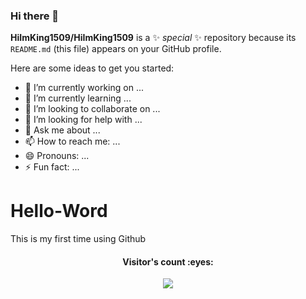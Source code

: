 ### Hi there 👋


**HiImKing1509/HiImKing1509** is a ✨ _special_ ✨ repository because its `README.md` (this file) appears on your GitHub profile.

Here are some ideas to get you started:

- 🔭 I’m currently working on ...
- 🌱 I’m currently learning ...
- 👯 I’m looking to collaborate on ...
- 🤔 I’m looking for help with ...
- 💬 Ask me about ...
- 📫 How to reach me: ...
- 😄 Pronouns: ...
- ⚡ Fun fact: ...

# Hello-Word
This is my first time using Github
<h4 align="center">Visitor's count :eyes:</h4>
<p align="center"><img src="https://profile-counter.glitch.me/{Hello-World}/count.svg"/></p>
<div align="center">
</div>
